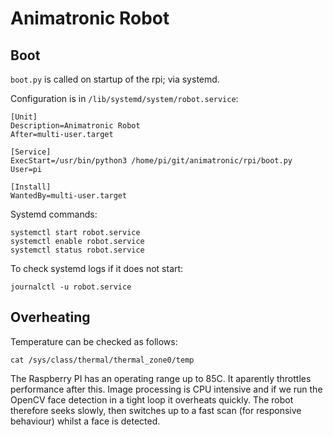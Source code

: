 
# Animatronic Robot

## Boot

`boot.py` is called on startup of the rpi; via systemd.

Configuration is in `/lib/systemd/system/robot.service`:

```
[Unit]
Description=Animatronic Robot
After=multi-user.target

[Service]
ExecStart=/usr/bin/python3 /home/pi/git/animatronic/rpi/boot.py
User=pi

[Install]
WantedBy=multi-user.target
```

Systemd commands:
```
systemctl start robot.service
systemctl enable robot.service
systemctl status robot.service
```

To check systemd logs if it does not start: 

```
journalctl -u robot.service
```

## Overheating

Temperature can be checked as follows:

```
cat /sys/class/thermal/thermal_zone0/temp
```

The Raspberry PI has an operating range up to 85C. It aparently throttles performance after this.
Image processing is CPU intensive and if we run the OpenCV face detection in a tight loop it overheats quickly.
The robot therefore seeks slowly, then switches up to a fast scan (for responsive behaviour) whilst a face is detected.